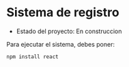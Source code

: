 <h1>Sistema de registro</h1>

- Estado del proyecto: En construccion

Para ejecutar el sistema, debes poner:

```
npm install react
```
